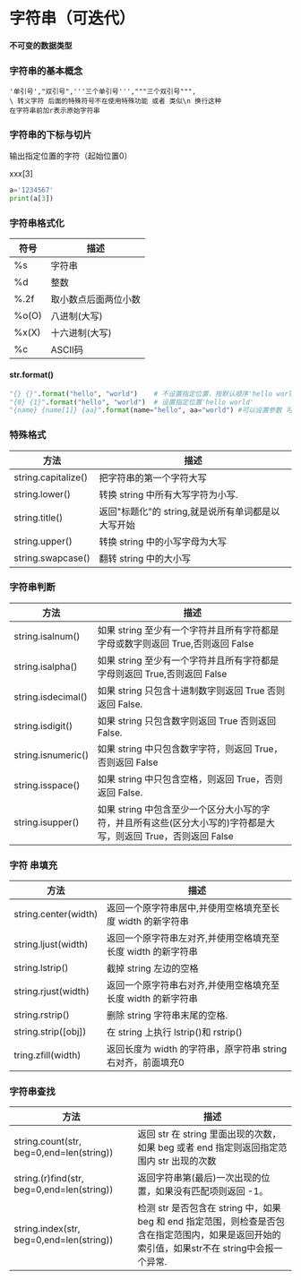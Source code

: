 # 字符串（可迭代）

#### 不可变的数据类型

### 字符串的基本概念

```
'单引号',"双引号",'''三个单引号''',"""三个双引号""",
\ 转义字符 后面的特殊符号不在使用特殊功能 或者 类似\n 换行这种
在字符串前加r表示原始字符串
```

### 字符串的下标与切片

输出指定位置的字符（起始位置0）

xxx[3]

```python
a='1234567'
print(a[3])
```

### 字符串格式化

| 符号 | 描述   |
| ---- | ------ |
| %s   | 字符串 |
| %d   | 整数   |
| %.2f     |   取小数点后面两位小数     |
| %o(O) |   八进制(大写)   |
| %x(X) | 十六进制(大写) |
| %c | ASCII码 |

#### str.format()

```python
"{} {}".format("hello", "world")    # 不设置指定位置，按默认顺序'hello world'
"{0} {1}".format("hello", "world")  # 设置指定位置'hello world'
"{name} {name[1]} {aa}".format(name="hello", aa="world") #可以设置参数 可以使用切片hello e world
```

### 特殊格式

| 方法                | 描述                                               |
| ------------------- | -------------------------------------------------- |
| string.capitalize() | 把字符串的第一个字符大写            |
| string.lower()      | 转换 string 中所有大写字符为小写.              |
| string.title()      | 返回"标题化"的 string,就是说所有单词都是以大写开始 |
| string.upper()      | 转换 string 中的小写字母为大写          |
|string.swapcase()|翻转 string 中的大小写|

### 字符串判断
|方法|描述|
|------------|------------|
|string.isalnum()|如果 string 至少有一个字符并且所有字符都是字母或数字则返回 True,否则返回 False|
|string.isalpha()|如果 string 至少有一个字符并且所有字符都是字母则返回 True,否则返回 False|
|string.isdecimal()|如果 string 只包含十进制数字则返回 True 否则返回 False.|
|string.isdigit()|如果 string 只包含数字则返回 True 否则返回 False.|
|string.isnumeric()|如果 string 中只包含数字字符，则返回 True，否则返回 False|
|string.isspace()|如果 string 中只包含空格，则返回 True，否则返回 False.|
|string.isupper()|如果 string 中包含至少一个区分大小写的字符，并且所有这些(区分大小写的)字符都是大写，则返回 True，否则返回 False|

### 字符  串填充
|方法|描述|
|------------|------------|
|string.center(width)|返回一个原字符串居中,并使用空格填充至长度 width 的新字符串|
|string.ljust(width)|	返回一个原字符串左对齐,并使用空格填充至长度 width 的新字符串|
|string.lstrip()|截掉 string 左边的空格|
|string.rjust(width)|返回一个原字符串右对齐,并使用空格填充至长度 width 的新字符串|
|string.rstrip()|删除 string 字符串末尾的空格.|
|string.strip([obj])|在 string 上执行 lstrip()和 rstrip()|
|tring.zfill(width)|返回长度为 width 的字符串，原字符串 string 右对齐，前面填充0|

### 字符串查找
|方法|描述|
|------------|------------|
|string.count(str, beg=0,end=len(string))|返回 str 在 string 里面出现的次数，如果 beg 或者 end 指定则返回指定范围内 str 出现的次数|
|string.(r)find(str, beg=0,end=len(string))|返回字符串第(最后)一次出现的位置，如果没有匹配项则返回 -1。|
|string.index(str, beg=0,end=len(string))|检测 str 是否包含在 string 中，如果 beg 和 end 指定范围，则检查是否包含在指定范围内，如果是返回开始的索引值，如果str不在 string中会报一个异常.|